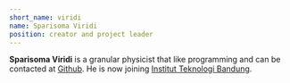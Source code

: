```yaml
---
short_name: viridi
name: Sparisoma Viridi
position: creator and project leader
---
```


**Sparisoma Viridi** is a granular physicist that like programming and can be contacted at [Github](https://github.com/dudung). He is now joining [Institut Teknologi Bandung](https://www.itb.ac.id/staff/view/sparisoma-viridi-ffr).